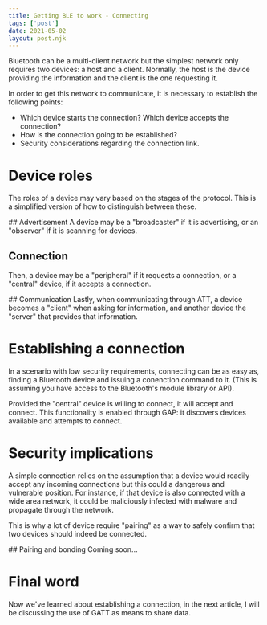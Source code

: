 ```yaml
---
title: Getting BLE to work - Connecting
tags: ['post']
date: 2021-05-02
layout: post.njk
---
```

Bluetooth can be a multi-client network but the simplest network only requires two devices: a host and a client. Normally, the host is the device providing the information and the client is the one requesting it. 

In order to get this network to communicate, it is necessary to establish the following points:
- Which device starts the connection? Which device accepts the connection?
- How is the connection going to be established? 
- Security considerations regarding the connection link.

# Device roles
The roles of a device may vary based on the stages of the protocol. This is a simplified version of how to distinguish between these.

## Advertisement
A device may be a "broadcaster" if it is advertising, or an "observer" if it is scanning for devices. 

## Connection
Then, a device may be a "peripheral" if it requests a connection, or a "central" device, if it accepts a connection.

## Communication 
Lastly, when communicating through ATT, a device becomes a "client" when asking for information, and another device the "server" that provides that information.

# Establishing a connection
In a scenario with low security requirements, connecting can be as easy as, finding a Bluetooth device and issuing a conenction command to it. (This is assuming you have access to the Bluetooth's module library or API).

Provided the "central" device is willing to connect, it will accept and connect. This functionality is enabled through GAP: it discovers devices available and attempts to connect. 

# Security implications
A simple connection relies on the assumption that a device would readily accept any incoming connections but this could a dangerous and vulnerable position. For instance, if that device is also connected with a wide area network, it could be maliciously infected with malware and propagate through the network. 

This is why a lot of device require "pairing" as a way to safely confirm that two devices should indeed be connected. 

## Pairing and bonding
Coming soon...

# Final word
Now we've learned about establishing a connection, in the next article, I will be discussing the use of GATT as means to share data.
